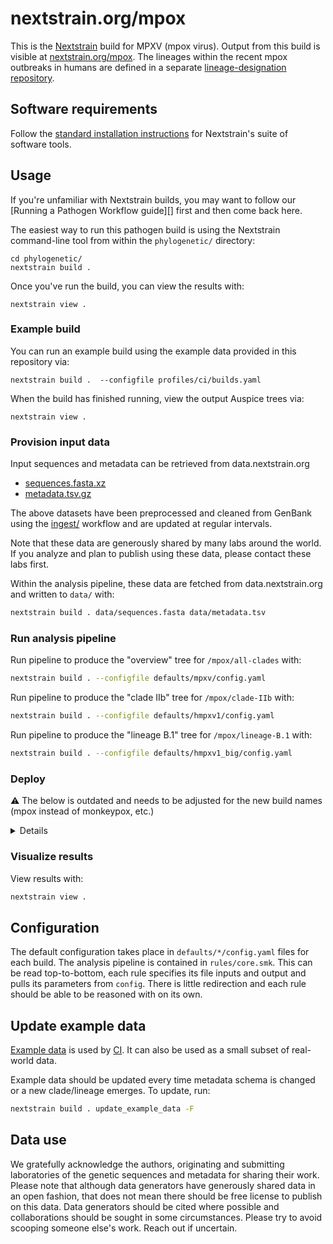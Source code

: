 # nextstrain.org/mpox

This is the [Nextstrain](https://nextstrain.org) build for MPXV (mpox virus). Output from this build is visible at [nextstrain.org/mpox](https://nextstrain.org/mpox).
The lineages within the recent mpox outbreaks in humans are defined in a separate [lineage-designation repository](https://github.com/mpxv-lineages/lineage-designation).

## Software requirements

Follow the [standard installation instructions](https://docs.nextstrain.org/en/latest/install.html)
for Nextstrain's suite of software tools.

## Usage

If you're unfamiliar with Nextstrain builds, you may want to follow our
[Running a Pathogen Workflow guide][] first and then come back here.

The easiest way to run this pathogen build is using the Nextstrain
command-line tool from within the `phylogenetic/` directory:

    cd phylogenetic/
    nextstrain build .

Once you've run the build, you can view the results with:

    nextstrain view .

### Example build

You can run an example build using the example data provided in this repository via:

```
nextstrain build .  --configfile profiles/ci/builds.yaml
```

When the build has finished running, view the output Auspice trees via:

```
nextstrain view .
```

### Provision input data

Input sequences and metadata can be retrieved from data.nextstrain.org

* [sequences.fasta.xz](https://data.nextstrain.org/files/workflows/mpox/sequences.fasta.xz)
* [metadata.tsv.gz](https://data.nextstrain.org/files/workflows/mpox/metadata.tsv.gz)

The above datasets have been preprocessed and cleaned from GenBank using the
[ingest/](../ingest/) workflow and are updated at regular intervals.

Note that these data are generously shared by many labs around the world.
If you analyze and plan to publish using these data, please contact these labs first.

Within the analysis pipeline, these data are fetched from data.nextstrain.org and written to `data/` with:

```bash
nextstrain build . data/sequences.fasta data/metadata.tsv
```

### Run analysis pipeline

Run pipeline to produce the "overview" tree for `/mpox/all-clades` with:

```bash
nextstrain build . --configfile defaults/mpxv/config.yaml
```

Run pipeline to produce the "clade IIb" tree for `/mpox/clade-IIb` with:

```bash
nextstrain build . --configfile defaults/hmpxv1/config.yaml
```

Run pipeline to produce the "lineage B.1" tree for `/mpox/lineage-B.1` with:

```bash
nextstrain build . --configfile defaults/hmpxv1_big/config.yaml
```

### Deploy

⚠️ The below is outdated and needs to be adjusted for the new build names (mpox instead of monkeypox, etc.)

<details>

Run the python script [`scripts/deploy.py`](scripts/deploy.py) to deploy the staging build to production.

This will also automatically create a dated build where each node has a unique (random) ID so it can be targeted in shared links/narratives.

```bash
python scripts/deploy.py --build-names hmpxv1 mpxv
```

If a dated build already exists it is not overwritten by default. To overwrite, pass `-f`.

To deploy a locally built build to staging, use the `--staging` flag.

To not deploy a dated build to production, add the `--no-dated` flag.

</details>

### Visualize results

View results with:

```bash
nextstrain view .
```

## Configuration

The default configuration takes place in `defaults/*/config.yaml` files for each build.
The analysis pipeline is contained in `rules/core.smk`.
This can be read top-to-bottom, each rule specifies its file inputs and output and pulls its parameters from `config`.
There is little redirection and each rule should be able to be reasoned with on its own.

## Update example data

[Example data](./example_data/) is used by [CI](https://github.com/nextstrain/mpox/actions/workflows/ci.yaml). It can also be used as a small subset of real-world data.

Example data should be updated every time metadata schema is changed or a new clade/lineage emerges. To update, run:

```sh
nextstrain build . update_example_data -F
```

## Data use

We gratefully acknowledge the authors, originating and submitting laboratories of the genetic
sequences and metadata for sharing their work. Please note that although data generators have
generously shared data in an open fashion, that does not mean there should be free license to
publish on this data. Data generators should be cited where possible and collaborations should be
sought in some circumstances. Please try to avoid scooping someone else's work. Reach out if
uncertain.
